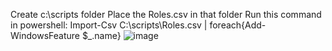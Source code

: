 Create c:\scripts folder
Place the Roles.csv in that folder
Run this command in powershell:
Import-Csv C:\scripts\Roles.csv | foreach{Add-WindowsFeature $_.name}
![image](https://github.com/Neilitlib/RemoteAppSvr/assets/156208958/085e4d09-b9b5-44aa-a06d-1766419857d0)
